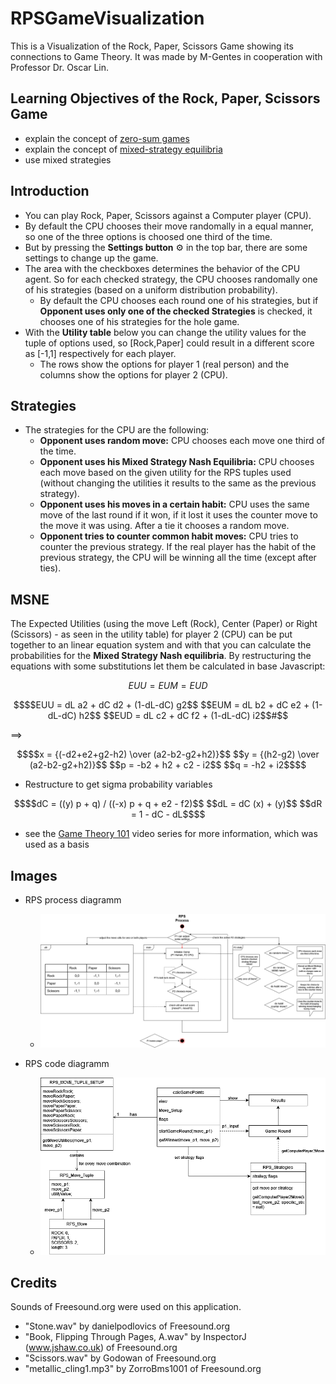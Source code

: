 # RPSGameVisualization

This is a Visualization of the Rock, Paper, Scissors Game showing its connections to Game Theory. It was made by M-Gentes in cooperation with Professor Dr. Oscar Lin.

## Learning Objectives of the Rock, Paper, Scissors Game
- explain the concept of [zero-sum games](https://en.wikipedia.org/wiki/Zero-sum_game)
- explain the concept of [mixed-strategy equilibria](https://en.wikipedia.org/wiki/Strategy_(game_theory)#Mixed_strategy)
- use mixed strategies
## Introduction
- You can play Rock, Paper, Scissors against a Computer player (CPU).
- By default the CPU chooses their move randomally in a equal manner, so one of the three options is choosed one third of the time.
- But by pressing the **Settings button** ⚙ in the top bar, there are some settings to change up the game.
- The area with the checkboxes determines the behavior of the CPU agent. So for each checked strategy, the CPU chooses randomally one of his strategies (based on a uniform distribution probability). 
    - By default the CPU chooses each round one of his strategies, but if **Opponent uses only one of the checked Strategies** is checked, it chooses one of his strategies for the hole game. 
- With the **Utility table** below you can change the utility values for the tuple of options used, so [Rock,Paper] could result in a different score as [-1,1] respectively for each player. 
    - The rows show the options for player 1 (real person) and the columns show the options for player 2 (CPU).

## Strategies
- The strategies for the CPU are the following: 
    - **Opponent uses random move:** CPU chooses each move one third of the time.
    - **Opponent uses his Mixed Strategy Nash Equilibria:** CPU chooses each move based on the given utility for the RPS tuples used (without changing the utilities it results to the same as the previous strategy).
    - **Opponent uses his moves in a certain habit:** CPU uses the same move of the last round if it won, if it lost it uses the counter move to the move it was using. After a tie it chooses a random move.
    - **Opponent tries to counter common habit moves:** CPU tries to counter the previous strategy. If the real player has the habit of the previous strategy, the CPU will be winning all the time (except after ties).

## MSNE

The Expected Utilities (using the move Left (Rock), Center (Paper) or Right (Scissors) - as seen in the utility table) for player 2 (CPU) can be put together to an linear equation system and with that you can calculate the probabilities for the **Mixed Strategy Nash equilibria**. By restructuring the equations with some substitutions let them be calculated in base Javascript:

$$EUU = EUM = EUD$$

```math
$$EUU = dL a2 + dC d2 + (1-dL-dC) g2$$
$$EUM = dL b2 + dC e2 + (1-dL-dC) h2$$
$$EUD = dL c2 + dC f2 + (1-dL-dC) i2$$#
```

$\implies$

```math
$$x = {(-d2+e2+g2-h2) \over (a2-b2-g2+h2)}$$
$$y = {(h2-g2) \over (a2-b2-g2+h2)}$$
$$p = -b2 + h2 + c2 - i2$$
$$q = -h2 + i2$$
```

- Restructure to get sigma probability variables

```math
$$dC = ((y) p + q) / ((-x) p + q + e2 - f2)$$
$$dL = dC (x) + (y)$$
$$dR = 1 - dC - dL$$
```

- see the [Game Theory 101](https://www.youtube.com/watch?v=C6_72XPpKNQ&list=PLKI1h_nAkaQoDzI4xDIXzx6U2ergFmedo&index=39) video series for more information, which was used as a basis

## Images

- RPS process diagramm
    - ![RPS process diagramm](./img/RPS_process_diagramm.png)

- RPS code diagramm
    - ![RPS code diagramm](./img/RPS_code_diagramm.png)
## Credits

Sounds of Freesound.org were used on this application.

- "Stone.wav" by danielpodlovics of Freesound.org
- "Book, Flipping Through Pages, A.wav" by InspectorJ (www.jshaw.co.uk) of Freesound.org
- "Scissors.wav" by Godowan of Freesound.org
- "metallic_cling1.mp3" by ZorroBms1001 of Freesound.org